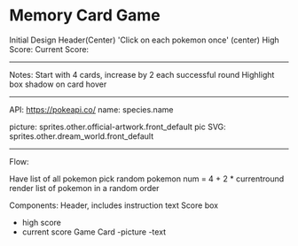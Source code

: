 # Memory Card Game

Initial Design
Header(Center)
'Click on each pokemon once' (center)
High Score:
Current Score:

---

Notes:
Start with 4 cards, increase by 2 each successful round
Highlight box shadow on card hover

---

API:
https://pokeapi.co/
name: species.name

picture: sprites.other.official-artwork.front_default
pic SVG: sprites.other.dream_world.front_default

---

Flow:

Have list of all pokemon
pick random pokemon num = 4 + 2 \* currentround
render list of pokemon in a random order

Components:
Header, includes instruction text
Score box

- high score
- current score
  Game Card
  -picture
  -text
